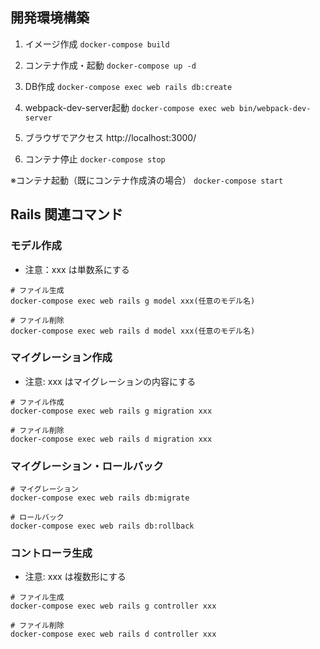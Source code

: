 ## 開発環境構築
1. イメージ作成
```docker-compose build```

2. コンテナ作成・起動
```docker-compose up -d```

3. DB作成
```docker-compose exec web rails db:create```

4. webpack-dev-server起動
```docker-compose exec web bin/webpack-dev-server```

5. ブラウザでアクセス
http://localhost:3000/

5. コンテナ停止
```docker-compose stop```

※コンテナ起動（既にコンテナ作成済の場合）
```docker-compose start```

## Rails 関連コマンド

### モデル作成
- 注意：xxx は単数系にする
```
# ファイル生成
docker-compose exec web rails g model xxx(任意のモデル名)

# ファイル削除
docker-compose exec web rails d model xxx(任意のモデル名)
```

### マイグレーション作成
- 注意: xxx はマイグレーションの内容にする
```
# ファイル作成
docker-compose exec web rails g migration xxx

# ファイル削除
docker-compose exec web rails d migration xxx
```

### マイグレーション・ロールバック
```
# マイグレーション
docker-compose exec web rails db:migrate

# ロールバック
docker-compose exec web rails db:rollback
```

### コントローラ生成
- 注意: xxx は複数形にする
```
# ファイル生成
docker-compose exec web rails g controller xxx

# ファイル削除
docker-compose exec web rails d controller xxx
```